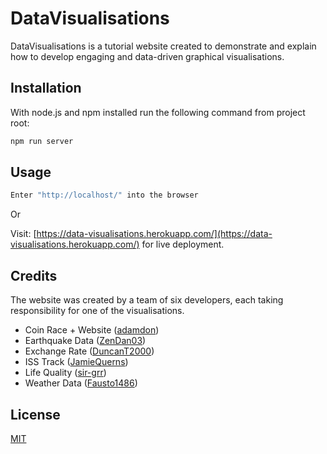 # DataVisualisations

DataVisualisations is a tutorial website created to demonstrate and explain how to develop engaging and data-driven graphical visualisations.  


## Installation
With node.js and npm installed run the following command from project root:

```bash
npm run server
```


## Usage
```bash
Enter "http://localhost/" into the browser
```
Or

Visit: [https://data-visualisations.herokuapp.com/](https://data-visualisations.herokuapp.com/) for live deployment.




## Credits
The website was created by a team of six  developers, each taking responsibility for one of the visualisations. 

- Coin Race + Website ([adamdon](https://github.com/adamdon/))
- Earthquake Data ([ZenDan03](https://github.com/ZenDan03))
- Exchange Rate ([DuncanT2000](https://github.com/DuncanT2000/))
- ISS Track ([JamieQuerns](https://github.com/JamieQuerns/))
- Life Quality ([sir-grr](https://github.com/sir-grr/))
- Weather Data ([Fausto1486](https://github.com/Fausto1486))


## License
[MIT](https://choosealicense.com/licenses/mit/)
